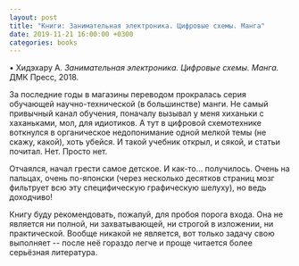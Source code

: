 ```yaml
---
layout: post
title: "Книги: Занимательная электроника. Цифровые схемы. Манга"
date: 2019-11-21 16:00:00 +0300
categories: books
---
```

• Хидэхару А. *Занимательная электроника. Цифровые схемы. Манга.* ДМК Пресс, 2018.

За последние годы в магазины переводом прокралась серия обучающей научно-технической (в большинстве) манги. Не самый привычный канал обучения, поначалу вызывал у меня хиханьки с хаханьками, мол, для идиотиков. А тут в цифровой схемотехнике воткнулся в органическое недопонимание одной мелкой темы (не скажу, какой), хоть убейся. И такой учебник открыл, и сякой, и статьи почитал. Нет. Просто нет.

Отчаялся, начал грести самое детское. И как-то... получилось. Очень на пальцах, очень по-японски (через несколько десятков страниц мозг фильтрует всю эту специфическую графическую шелуху), но ведь доходчиво!

Книгу буду рекомендовать, пожалуй, для пробоя порога входа. Она не является ни полной, ни захватывающей, ни строгой в изложении, ни практической. Вообще никакой не является, вот только задачу свою выполняет -- после неё гораздо легче и проще читается более серьёзная литература.
